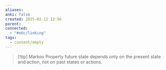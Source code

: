 ```yaml
---
aliases: 
anki: false
created: 2025-02-12 12:56
parent: 
connected:
  - "#обс/linking"
tags:
  - content/empty
---
```



> [!tip] Markov Property
future state depends only on the present state and action, not on past states or actions​.